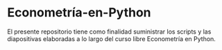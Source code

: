 # Econometría-en-Python
El presente repositorio tiene como finalidad suministrar los scripts y las diapositivas elaboradas a lo largo del curso libre Econometría en Python.
